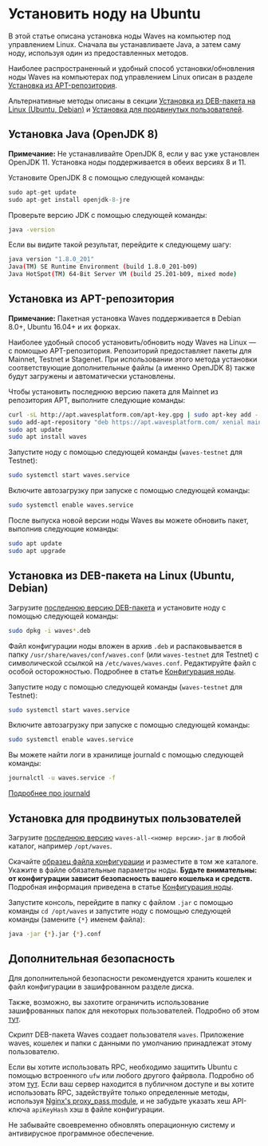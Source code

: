 # Установить ноду на Ubuntu

В этой статье описана установка ноды Waves на компьютер под управлением Linux.
Сначала вы устанавливаете Java, а затем саму ноду, используя один из предоставленных методов.

Наиболее распространенный и удобный способ установки/обновления ноды Waves на компьютерах под управлением Linux описан в разделе [Установка из APT-репозитория](#установка-из-apt-репозитория).

Альтернативные методы описаны в секции [Установка из DEB-пакета на Linux (Ubuntu, Debian)](#установка-из-deb-пакета-на-linux-(ubuntu,-debian)) и [Установка для продвинутых пользователей](#установка-для-продвинутых-пользователей).

## Установка Java (OpenJDK 8)

**Примечание:** Не устанавливайте OpenJDK 8, если у вас уже установлен OpenJDK 11. Установка ноды поддерживается в обеих версиях 8 и 11.

Установите OpenJDK 8 с помощью следующей команды:

```cpp
sudo apt-get update
sudo apt-get install openjdk-8-jre
```

Проверьте версию JDK с помощью следующей команды:

```bash
java -version
```

Если вы видите такой результат, перейдите к следующему шагу:

```bash
java version "1.8.0_201"
Java(TM) SE Runtime Environment (build 1.8.0_201-b09)
Java HotSpot(TM) 64-Bit Server VM (build 25.201-b09, mixed mode)
```

## Установка из APT-репозитория

**Примечание:** Пакетная установка Waves поддерживается в Debian 8.0+, Ubuntu 16.04+ и их форках.

Наиболее удобный способ установить/обновить ноду Waves на Linux — с помощью APT-репозитория. Репозиторий предоставляет пакеты для Mainnet, Testnet и Stagenet.
При использовании этого метода установки соответствующие дополнительные файлы (а именно OpenJDK 8) также будут загружены и автоматически установлены.

Чтобы установить последнюю версию пакета для Mainnet из репозитория APT, выполните следующие команды:

```bash
curl -sL http://apt.wavesplatform.com/apt-key.gpg | sudo apt-key add -
sudo add-apt-repository "deb https://apt.wavesplatform.com/ xenial mainnet"
sudo apt update
sudo apt install waves
```

Запустите ноду с помощью следующей команды (`waves-testnet` для Testnet):

```bash
sudo systemctl start waves.service
```

Включите автозагрузку при запуске с помощью следующей команды:

```bash
sudo systemctl enable waves.service
```

После выпуска новой версии ноды Waves вы можете обновить пакет, выполнив следующие команды:

```bash
sudo apt update
sudo apt upgrade
```

## Установка из DEB-пакета на Linux (Ubuntu, Debian)

Загрузите [последнюю версию DEB-пакета](https://github.com/wavesplatform/Waves/releases) и установите ноду с помощью следующей команды:

```bash
sudo dpkg -i waves*.deb
```

Файл конфигурации ноды вложен в архив `.deb` и распаковывается в папку `/usr/share/waves/conf/waves.conf` (или `waves-testnet` для Testnet) с символической ссылкой на `/etc/waves/waves.conf`. Редактируйте файл с особой осторожностью. Подробнее в статье [Конфигурация ноды](/ru/waves-node/node-configuration).

Запустите ноду с помощью следующей команды (`waves-testnet` для Testnet):

```bash
sudo systemctl start waves.service
```

Включите автозагрузку при запуске с помощью следующей команды:

```bash
sudo systemctl enable waves.service
```

Вы можете найти логи в хранилище journald с помощью следующей команды:

```bash
journalctl -u waves.service -f
```

[Подробнее про journald](https://www.digitalocean.com/community/tutorials/how-to-use-journalctl-to-view-and-manipulate-systemd-logs)

## Установка для продвинутых пользователей

Загрузите [последнюю версию](https://github.com/wavesplatform/Waves/releases) `waves-all-<номер версии>.jar` в любой каталог, например `/opt/waves`.

Скачайте [образец файла конфигурации](https://github.com/wavesplatform/Waves/blob/master/node/waves-sample.conf) и разместите в том же каталоге. Укажите в файле обязательные параметры ноды. **Будьте внимательны: от конфигурации зависит безопасность вашего кошелька и средств.** Подробная информация приведена в статье [Конфигурация ноды](/ru/waves-node/node-configuration).

Запустите консоль, перейдите в папку с файлом `.jar` с помощью команды `cd /opt/waves` и запустите ноду с помощью следующей команды (замените `{*}` именем файла):

```bash
java -jar {*}.jar {*}.conf
```

## Дополнительная безопасность

Для дополнительной безопасности рекомендуется хранить кошелек и файл конфигурации в зашифрованном разделе диска.

Также, возможно, вы захотите ограничить использование зашифрованных папок для некоторых пользователей. Подробно об этом [тут](http://manpages.ubuntu.com/manpages/precise/man1/chown.1.html).

Скрипт DEB-пакета Waves создает пользователя `waves`. Приложение waves, кошелек и папки с данными по умолчанию принадлежат этому пользователю.

Если вы хотите использовать RPC, необходимо защитить Ubuntu с помощью встроенного `ufw` или любого другого файрвола. Подробно об этом [тут](https://www.digitalocean.com/community/tutorials/how-to-setup-a-firewall-with-ufw-on-an-ubuntu-and-debian-cloud-server). Если ваш сервер находится в публичном доступе и вы хотите использовать RPC, задействуйте только определенные методы, используя [Nginx's proxy\_pass module](http://nginx.org/ru/docs/http/ngx_http_proxy_module.html), и не забудьте указать хеш API-ключа `apiKeyHash` хэш в файле конфигурации.

Не забывайте своевременно обновлять операционную систему и антивирусное программное обеспечение.
